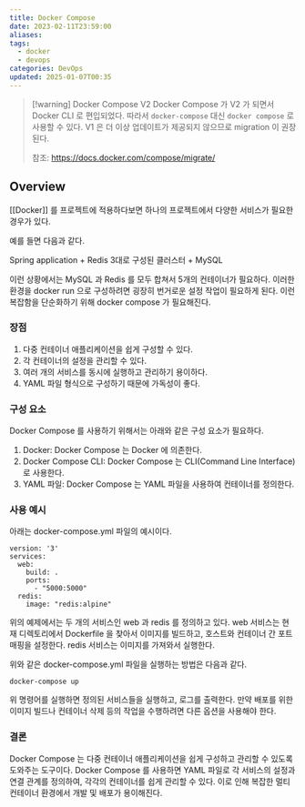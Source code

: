 ```yaml
---
title: Docker Compose
date: 2023-02-11T23:59:00
aliases: 
tags:
  - docker
  - devops
categories: DevOps
updated: 2025-01-07T00:35
---
```


> [!warning] Docker Compose V2
> Docker Compose 가 V2 가 되면서 Docker CLI 로 편입되었다. 따라서 `docker-compose` 대신 `docker compose` 로 사용할 수 있다. V1 은 더 이상 업데이트가 제공되지 않으므로 migration 이 권장된다.
> 
> 참조: https://docs.docker.com/compose/migrate/

## Overview

[[Docker]] 를 프로젝트에 적용하다보면 하나의 프로젝트에서 다양한 서비스가 필요한 경우가 있다.

예를 들면 다음과 같다.

Spring application + Redis 3대로 구성된 클러스터 + MySQL

이런 상황에서는 MySQL 과 Redis 를 모두 합쳐서 5개의 컨테이너가 필요하다. 이러한 환경을 docker run 으로 구성하려면 굉장히 번거로운 설정 작업이 필요하게 된다. 이런 복잡함을 단순화하기 위해 docker compose 가 필요해진다.

### 장점

1. 다중 컨테이너 애플리케이션을 쉽게 구성할 수 있다.
2. 각 컨테이너의 설정을 관리할 수 있다.
3. 여러 개의 서비스를 동시에 실행하고 관리하기 용이하다.
4. YAML 파일 형식으로 구성하기 때문에 가독성이 좋다.

### 구성 요소

Docker Compose 를 사용하기 위해서는 아래와 같은 구성 요소가 필요하다.

1. Docker: Docker Compose 는 Docker 에 의존한다.
2. Docker Compose CLI: Docker Compose 는 CLI(Command Line Interface) 로 사용한다.
3. YAML 파일: Docker Compose 는 YAML 파일을 사용하여 컨테이너를 정의한다.

### 사용 예시

아래는 docker-compose.yml 파일의 예시이다.

```
version: '3'
services:
  web:
    build: .
    ports:
      - "5000:5000"
  redis:
    image: "redis:alpine"
```

위의 예제에서는 두 개의 서비스인 web 과 redis 를 정의하고 있다. web 서비스는 현재 디렉토리에서 Dockerfile 을 찾아서 이미지를 빌드하고, 호스트와 컨테이너 간 포트 매핑을 설정한다. redis 서비스는 이미지를 가져와서 실행한다.

위와 같은 docker-compose.yml 파일을 실행하는 방법은 다음과 같다.

```
docker-compose up
```

위 명령어를 실행하면 정의된 서비스들을 실행하고, 로그를 출력한다. 만약 배포를 위한 이미지 빌드나 컨테이너 삭제 등의 작업을 수행하려면 다른 옵션을 사용해야 한다.

### 결론

Docker Compose 는 다중 컨테이너 애플리케이션을 쉽게 구성하고 관리할 수 있도록 도와주는 도구이다. Docker Compose 를 사용하면 YAML 파일로 각 서비스의 설정과 연결 관계를 정의하여, 각각의 컨테이너를 쉽게 관리할 수 있다. 이로 인해 복잡한 멀티 컨테이너 환경에서 개발 및 배포가 용이해진다.
